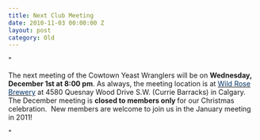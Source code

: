 ```yaml
---
title: Next Club Meeting
date: 2010-11-03 00:00:00 Z
layout: post
category: Old
---
```


"<p>The next meeting of the Cowtown Yeast Wranglers will be on <strong>Wednesday&#44; December 1st at 8:00 pm</strong>. As always&#44; the meeting location is at <a href="http://www.wildrosebrewery/" target="_blank"><font color="#003366">Wild Rose Brewery</font></a> at 4580 Quesnay Wood Drive S.W. (Currie Barracks) in Calgary. The December meeting is&#160;<strong>closed to members only </strong>for our Christmas celebration.&#160; New members are welcome to join us in the January meeting in 2011!</p>"
